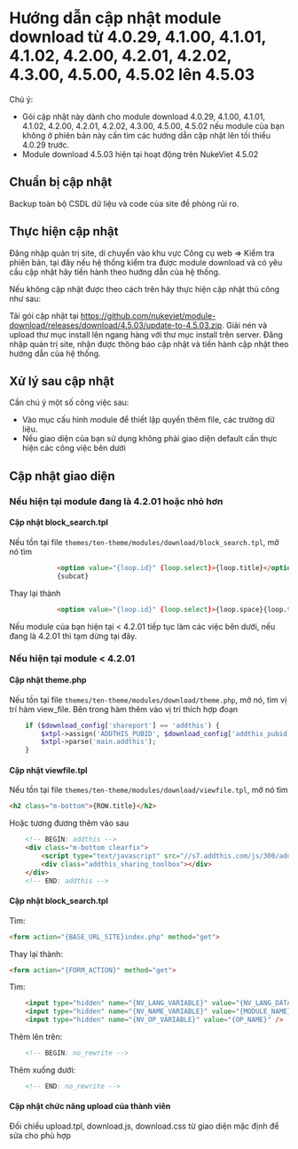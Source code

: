 # Hướng dẫn cập nhật module download từ 4.0.29, 4.1.00, 4.1.01, 4.1.02, 4.2.00, 4.2.01, 4.2.02, 4.3.00, 4.5.00, 4.5.02 lên 4.5.03

Chú ý:
- Gói cập nhật này dành cho module download 4.0.29, 4.1.00, 4.1.01, 4.1.02, 4.2.00, 4.2.01, 4.2.02, 4.3.00, 4.5.00, 4.5.02 nếu module của bạn không ở phiên bản này cần tìm các hướng dẫn cập nhật lên tối thiểu 4.0.29 trước.
- Module download 4.5.03 hiện tại hoạt động trên NukeViet 4.5.02

## Chuẩn bị cập nhật

Backup toàn bộ CSDL dữ liệu và code của site đề phòng rủi ro.

## Thực hiện cập nhật

Đăng nhập quản trị site, di chuyển vào khu vực Công cụ web => Kiểm tra phiên bản, tại đây nếu hệ thống kiểm tra được module download và có yêu cầu cập nhật hãy tiến hành theo hướng dẫn của hệ thống.

Nếu không cập nhật được theo cách trên hãy thực hiện cập nhật thủ công như sau:

Tải gói cập nhật tại https://github.com/nukeviet/module-download/releases/download/4.5.03/update-to-4.5.03.zip. Giải nén và upload thư mục install lên ngang hàng với thư mục install trên server. Đăng nhập quản trị site, nhận được thông báo cập nhật và tiến hành cập nhật theo hướng dẫn của hệ thống.

## Xử lý sau cập nhật

Cần chú ý một số công việc sau:

- Vào mục cấu hình module để thiết lập quyền thêm file, các trường dữ liệu.
- Nếu giao diện của bạn sử dụng không phải giao diện default cần thực hiện các công việc bên dưới

## Cập nhật giao diện

### Nếu hiện tại module đang là 4.2.01 hoặc nhỏ hơn

#### Cập nhật block_search.tpl

Nếu tồn tại file `themes/ten-theme/modules/download/block_search.tpl`, mở nó tìm

```html
            <option value="{loop.id}" {loop.select}>{loop.title}</option>
            {subcat}
```

Thay lại thành

```html
            <option value="{loop.id}" {loop.select}>{loop.space}{loop.title}</option>
```

Nếu module của bạn hiện tại < 4.2.01 tiếp tục làm các việc bên dưới, nếu đang là 4.2.01 thì tạm dừng tại đây.

### Nếu hiện tại module < 4.2.01

#### Cập nhật theme.php

Nếu tồn tại file `themes/ten-theme/modules/download/theme.php`, mở nó, tìm vị trí hàm view_file. Bên trong hàm thêm vào vị trí thích hợp đoạn

```php
    if ($download_config['shareport'] == 'addthis') {
        $xtpl->assign('ADDTHIS_PUBID', $download_config['addthis_pubid']);
        $xtpl->parse('main.addthis');
    }
```

#### Cập nhật viewfile.tpl

Nếu tồn tại file `themes/ten-theme/modules/download/viewfile.tpl`, mở nó tìm

```html
<h2 class="m-bottom">{ROW.title}</h2>
```

Hoặc tương đương thêm vào sau

```html
    <!-- BEGIN: addthis -->
    <div class="m-bottom clearfix">
        <script type="text/javascript" src="//s7.addthis.com/js/300/addthis_widget.js#pubid={ADDTHIS_PUBID}"></script>
        <div class="addthis_sharing_toolbox"></div>
    </div>
    <!-- END: addthis -->
```

#### Cập nhật block_search.tpl

Tìm:

```html
<form action="{BASE_URL_SITE}index.php" method="get">
```

Thay lại thành:

```html
<form action="{FORM_ACTION}" method="get">
```

Tìm:

```html
    <input type="hidden" name="{NV_LANG_VARIABLE}" value="{NV_LANG_DATA}" />
    <input type="hidden" name="{NV_NAME_VARIABLE}" value="{MODULE_NAME}" />
    <input type="hidden" name="{NV_OP_VARIABLE}" value="{OP_NAME}" />
```

Thêm lên trên:

```html
    <!-- BEGIN: no_rewrite -->
```

Thêm xuống dưới:

```html
    <!-- END: no_rewrite -->
```

#### Cập nhật chức năng upload của thành viên

Đối chiếu upload.tpl, download.js, download.css từ giao diện mặc định để sửa cho phù hợp
